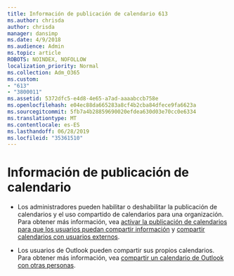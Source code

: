 ```yaml
---
title: Información de publicación de calendario 613
ms.author: chrisda
author: chrisda
manager: dansimp
ms.date: 4/9/2018
ms.audience: Admin
ms.topic: article
ROBOTS: NOINDEX, NOFOLLOW
localization_priority: Normal
ms.collection: Adm_O365
ms.custom:
- "613"
- "3800011"
ms.assetid: 5372dfc5-e4d8-4e65-a7ad-aaaabccb758e
ms.openlocfilehash: e04ec88da665283a8cf4b2cba84dfece9fa6623a
ms.sourcegitcommit: 5fb7a4b28859690020efdea630d03e70cc0e6334
ms.translationtype: MT
ms.contentlocale: es-ES
ms.lasthandoff: 06/28/2019
ms.locfileid: "35361510"
---
```

# <a name="calendar-publishing-information"></a>Información de publicación de calendario

- Los administradores pueden habilitar o deshabilitar la publicación de calendarios y el uso compartido de calendarios para una organización. Para obtener más información, vea [activar la publicación de calendarios para que los usuarios puedan compartir información](https://support.office.com/article/EB432E21-AAF0-466B-BF85-CEFEC0C7C4FC) y [compartir calendarios con usuarios externos](https://support.office.com/article/FB00DD4E-2D5F-4E8D-8FF4-94B2CF002BDD).

- Los usuarios de Outlook pueden compartir sus propios calendarios. Para obtener más información, vea [compartir un calendario de Outlook con otras personas](https://support.office.com/article/353ed2c1-3ec5-449d-8c73-6931a0adab88).
